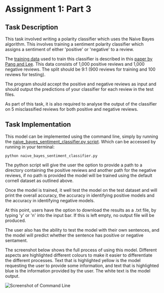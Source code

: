 # Assignment 1: Part 3

## Task Description

This task involved writing a polarity classifier which uses the Naive Bayes algorithm. This involves training a sentiment polarity classifier which assigns a sentiment of either 'positive' or 'negative' to a review.

The [training data](https://www.cs.cornell.edu/people/pabo/movie-review-data/review_polarity.tar.gz) used to train this classifier is described in this [paper by Pang and Lee](https://www.aclweb.org/anthology/P04-1035/). This data consists of 1,000 positive reviews and 1,000 negative reviews. The split should be 9:1 (900 reviews for training and 100 reviews for testing). 

The program should accept the positive and negative reviews as input and should output the predictions of your classifier for each review in the test files.

As part of this task, it is also required to analyse the output of the classifier on 5 misclassified reviews for both positive and negative reviews.

## Task Implementation

This model can be implemented using the command line, simply by running the [naive_bayes_sentiment_classifier.py script](https://github.com/laramurphyyx/CA4023_Assignment1/blob/main/Part_3/naive_bayes_sentiment_classifier.py). Which can be accessed by running in your terminal:

```
python naive_bayes_sentiment_classifier.py
```

The python script will give the user the option to provide a path to a directory containing the positive reviews and another path for the negative reviews, if no path is provided the model will be trained using the default cornell dataset as outlined above.

Once the model is trained, it well test the model on the test dataset and will print the overall accuracy, the accuracy in identifying positive models and the accuracy in identifying negative models. 

At this point, users have the option to download the results as a .txt file, by typing 'y' or 'n' into the input bar. If this is left empty, no output file will be produced.

The user also has the ability to test the model with their own sentences, and the model will predict whether the sentence has positive or negative sentament. 

The screenshot below shows the full process of using this model. Different aspects are highlighted different colours to make it easier to differentiate the different processes. Text that is highlighted yellow is the model requesting the user to provide some information, and text that is highlighted blue is the information provided by the user. The white text is the model output.

![Screenshot of Command Line](https://github.com/laramurphyyx/CA4023_Assignment1/blob/main/Part_3/Output%20Screenshots/Customized_Reviews_Screenshot.png)